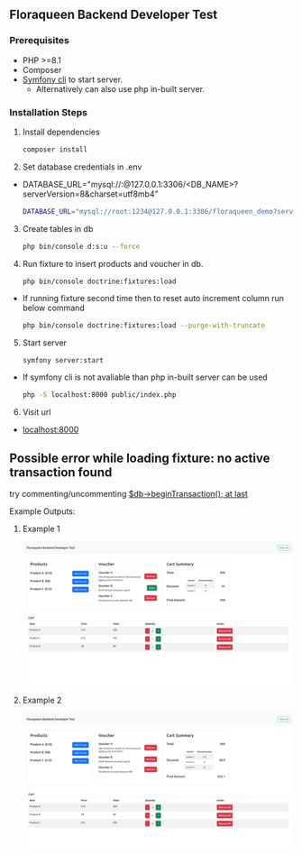 ## Floraqueen Backend Developer Test

### Prerequisites

- PHP >=8.1
- Composer
- [Symfony cli](https://symfony.com/download) to start server.
  - Alternatively can also use php in-built server.

### Installation Steps

1. Install dependencies

   ```bash
   composer install
   ```

2. Set database credentials in .env

- DATABASE_URL="mysql://<USERNAME>:<PASSWORD>@127.0.0.1:3306/<DB_NAME>?serverVersion=8&charset=utf8mb4"

  ```bash
  DATABASE_URL="mysql://root:1234@127.0.0.1:3306/floraqueen_demo?serverVersion=8&charset=utf8mb4"
  ```

3. Create tables in db

   ```bash
   php bin/console d:s:u --force
   ```

4. Run fixture to insert products and voucher in db.

   ```bash
   php bin/console doctrine:fixtures:load
   ```

- If running fixture second time then to reset auto increment column run below command

  ```bash
  php bin/console doctrine:fixtures:load --purge-with-truncate
  ```

5. Start server

   ```
   symfony server:start
   ```

- If symfony cli is not avaliable than php in-built server can be used

  ```bash
  php -S localhost:8000 public/index.php
  ```

6. Visit url
- [localhost:8000](http://localhost:8000)


## Possible error while loading fixture: no active transaction found 
try commenting/uncommenting [$db->beginTransaction(); at last](src/DataFixtures/AppFixtures.php#L58)

Example Outputs:

1. Example 1

    ![Alt text](public/images/Floraqueen-Backend-Developer-Test-1.png)

2. Example 2

    ![Alt text](public/images/Floraqueen-Backend-Developer-Test-2.png)

